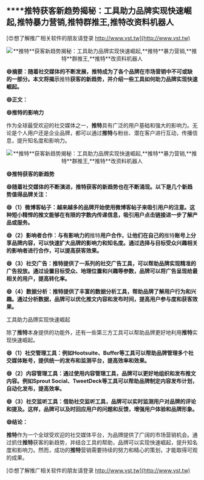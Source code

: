 ## ****推特**获客新趋势揭秘：工具助力品牌实现快速崛起,**推特**暴力营销,**推特**群推王,**推特**改资料机器人**

[😍想了解推广相关软件的朋友请登录 http://www.vst.tw](http://www.vst.tw)

 <center><img src="https://vst.tw/MP4/tuiguang/png/0.png" alt="**推特**获客新趋势揭秘：工具助力品牌实现快速崛起,**推特**暴力营销,**推特**群推王,**推特**改资料机器人"></center>

**😄摘要：随着社交媒体的不断发展，**推特**成为了各个品牌在市场营销中不可或缺的一部分。本文将揭示**推特**获客的新趋势，并介绍一些工具如何助力品牌实现快速崛起。**

**😄正文：**

**😄**推特**的影响力**

作为全球最受欢迎的社交媒体之一，**推特**具有广泛的用户基础和强大的影响力。无论是个人用户还是企业品牌，都可以通过**推特**与粉丝、潜在客户进行互动，传播信息，提升知名度和影响力。

 <center><img src="https://vst.tw/MP4/tuiguang/png/1.png" alt="**推特**获客新趋势揭秘：工具助力品牌实现快速崛起,**推特**暴力营销,**推特**群推王,**推特**改资料机器人"></center>

**😄**推特**获客的新趋势**

**😄随着社交媒体的不断演进，**推特**获客的新趋势也在不断涌现。以下是几个新趋势值得品牌关注：**

**😄（1）微博客帖子：越来越多的品牌开始使用微博客帖子来吸引用户的注意。这种短小精悍的推文能够在有限的字数内传递信息，吸引用户点击链接进一步了解产品或服务。**

**😄（2）影响者合作：与有影响力的**推特**用户合作，让他们在自己的**推特**账号上分享品牌内容，可以快速扩大品牌的影响力和知名度。通过选择与目标受众兴趣相关的影响者进行合作，可以提高获客效果。**

**😄（3）社交广告：**推特**提供了一系列的社交广告工具，可以帮助品牌实现精准的广告投放。通过设置目标受众、地理位置和兴趣等参数，品牌可以将广告呈现给最相关的用户，提高转化率。**

**😄（4）数据分析：**推特**提供了丰富的数据分析工具，帮助品牌了解用户行为和兴趣。通过分析数据，品牌可以优化推文内容和发布时间，提高用户参与度和获客效果。**

工具助力品牌实现快速崛起

除了**推特**本身提供的功能外，还有一些第三方工具可以帮助品牌更好地利用**推特**实现快速崛起。

**😄（1）社交管理工具：例如Hootsuite、Buffer等工具可以帮助品牌管理多个社交媒体账号，提供统一的发布和监测平台，提高效率和效果。**

**😄（2）内容管理工具：通过使用内容管理工具，品牌可以更好地组织和发布推文内容。例如Sprout Social、TweetDeck等工具可以帮助品牌制定内容发布计划，自动化发布，提高效率。**

**😄（3）社交监听工具：借助社交监听工具，品牌可以实时监测用户对品牌的评论和提及。这样，品牌可以及时回应用户的问题和反馈，增强用户体验和品牌形象。**

**😄结论：**

**推特**作为一个全球受欢迎的社交媒体平台，为品牌提供了广阔的市场营销机会。通过抓住**推特**获客的新趋势，并结合工具的帮助，品牌可以实现快速崛起，提升知名度和影响力。然而，成功的**推特**营销需要持续的努力和精心的策划，才能取得可观的成果。

[😍想了解推广相关软件的朋友请登录 http://www.vst.tw](http://www.vst.tw)



